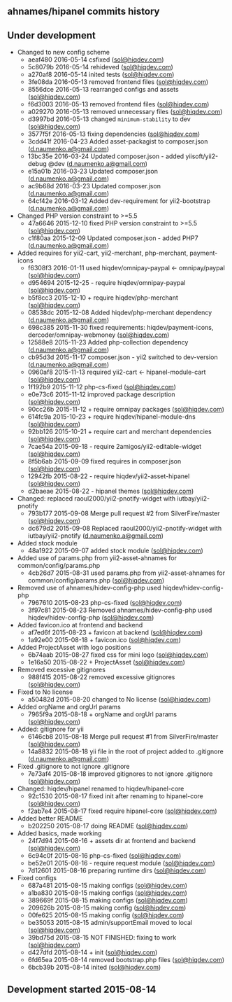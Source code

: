 ahnames/hipanel commits history
-------------------------------

## Under development

- Changed to new config scheme
    - aeaf480 2016-05-14 csfixed (sol@hiqdev.com)
    - 5c8079b 2016-05-14 rehideved (sol@hiqdev.com)
    - a270af8 2016-05-14 inited tests (sol@hiqdev.com)
    - 3fe08da 2016-05-13 removed frontend files (sol@hiqdev.com)
    - 8556dce 2016-05-13 rearranged configs and assets (sol@hiqdev.com)
    - f6d3003 2016-05-13 removed frontend files (sol@hiqdev.com)
    - a029270 2016-05-13 removed unnecessary files (sol@hiqdev.com)
    - d3997bd 2016-05-13 changed `minimum-stability` to dev (sol@hiqdev.com)
    - 3577f5f 2016-05-13 fixing dependencies (sol@hiqdev.com)
    - 3cdd41f 2016-04-23 Added asset-packagist to composer.json (d.naumenko.a@gmail.com)
    - 13bc35e 2016-03-24 Updated composer.json - added yiisoft/yii2-debug @dev (d.naumenko.a@gmail.com)
    - e15a01b 2016-03-23 Updated composer.json (d.naumenko.a@gmail.com)
    - ac9b68d 2016-03-23 Updated composer.json (d.naumenko.a@gmail.com)
    - 64cf42e 2016-03-12 Added dev-requirement for yii2-bootstrap (d.naumenko.a@gmail.com)
- Changed PHP version constraint to >=5.5
    - 47a6646 2015-12-10 fixed PHP version constraint to >=5.5 (sol@hiqdev.com)
    - c1f80aa 2015-12-09 Updated composer.json - added PHP7 (d.naumenko.a@gmail.com)
- Added requires for yii2-cart, yii2-merchant, php-merchant, payment-icons
    - f6308f3 2016-01-11 used hiqdev/omnipay-paypal <- omnipay/paypal (sol@hiqdev.com)
    - d954694 2015-12-25 - require hiqdev/omnipay-paypal (sol@hiqdev.com)
    - b5f8cc3 2015-12-10 + require hiqdev/php-merchant (sol@hiqdev.com)
    - 08538dc 2015-12-08 Added hiqdev/php-merchant dependency (d.naumenko.a@gmail.com)
    - 698c385 2015-11-30 fixed requirements: hiqdev/payment-icons, dercoder/omnipay-webmoney (sol@hiqdev.com)
    - 12588e8 2015-11-23 Added php-collection dependency (d.naumenko.a@gmail.com)
    - cb95d3d 2015-11-17 composer.json - yii2 switched to dev-version (d.naumenko.a@gmail.com)
    - 0960af8 2015-11-13 required yii2-cart <- hipanel-module-cart (sol@hiqdev.com)
    - 1f192b9 2015-11-12 php-cs-fixed (sol@hiqdev.com)
    - e0e73c6 2015-11-12 improved package description (sol@hiqdev.com)
    - 90cc26b 2015-11-12 + require omnipay packages (sol@hiqdev.com)
    - 614fc9a 2015-10-23 + require hiqdev/hipanel-module-dns (sol@hiqdev.com)
    - 92bb126 2015-10-21 + require cart and merchant dependencies (sol@hiqdev.com)
    - 7cae54a 2015-09-18 - require 2amigos/yii2-editable-widget (sol@hiqdev.com)
    - 8f5b6ab 2015-09-09 fixed requires in composer.json (sol@hiqdev.com)
    - 12942fb 2015-08-22 - require hiqdev/yii2-asset-hipanel (sol@hiqdev.com)
    - d2baeae 2015-08-22 - hipanel themes (sol@hiqdev.com)
- Changed: replaced raoul2000/yii2-pnotify-widget with iutbay/yii2-pnotify
    - 793b177 2015-09-08 Merge pull request #2 from SilverFire/master (sol@hiqdev.com)
    - dc679d2 2015-09-08 Replaced raoul2000/yii2-pnotify-widget with iutbay/yii2-pnotify (d.naumenko.a@gmail.com)
- Added stock module
    - 48a1922 2015-09-07 added stock module (sol@hiqdev.com)
- Added use of params.php from yii2-asset-ahnames for common/config/params.php
    - 4cb26d7 2015-08-31 used params.php from yii2-asset-ahnames for common/config/params.php (sol@hiqdev.com)
- Removed use of ahnames/hidev-config-php used hiqdev/hidev-config-php
    - 7967610 2015-08-23 php-cs-fixed (sol@hiqdev.com)
    - 3f97c81 2015-08-23 Removed ahnames/hidev-config-php used hiqdev/hidev-config-php (sol@hiqdev.com)
- Added favicon.ico at frontend and backend
    - af7ed6f 2015-08-23 + favicon at backend (sol@hiqdev.com)
    - 1a92e00 2015-08-18 + favicon.ico (sol@hiqdev.com)
- Added ProjectAsset with logo positions
    - 6b74aab 2015-08-27 fixed css for mini logo (sol@hiqdev.com)
    - 1e16a50 2015-08-22 + ProjectAsset (sol@hiqdev.com)
- Removed excessive gitignores
    - 988f415 2015-08-22 removed excessive gitignores (sol@hiqdev.com)
- Fixed to No license
    - a50482d 2015-08-20 changed to No license (sol@hiqdev.com)
- Added orgName and orgUrl params
    - 7965f9a 2015-08-18 + orgName and orgUrl params (sol@hiqdev.com)
- Added: gitignore for yii
    - 6146cb8 2015-08-18 Merge pull request #1 from SilverFire/master (sol@hiqdev.com)
    - 14a8832 2015-08-18 yii file in the root of project added to .gitignore (d.naumenko.a@gmail.com)
- Fixed .gitignore to not ignore .gitignore
    - 7e73af4 2015-08-18 improved gitignores to not ignore .gitignore (sol@hiqdev.com)
- Changed: hiqdev/hipanel renamed to hiqdev/hipanel-core
    - 92c1530 2015-08-17 fixed init after renaming to hipanel-core (sol@hiqdev.com)
    - f2ab7e4 2015-08-17 fixed require hipanel-core (sol@hiqdev.com)
- Added better README
    - b202250 2015-08-17 doing README (sol@hiqdev.com)
- Added basics, made working
    - 24f7d94 2015-08-16 + assets dir at frontend and backend (sol@hiqdev.com)
    - 6c94c0f 2015-08-16 php-cs-fixed (sol@hiqdev.com)
    - be52e01 2015-08-16 - require request module (sol@hiqdev.com)
    - 7d12601 2015-08-16 preparing runtime dirs (sol@hiqdev.com)
- Fixed configs
    - 687a481 2015-08-15 making configs (sol@hiqdev.com)
    - a1ba830 2015-08-15 making configs (sol@hiqdev.com)
    - 389669f 2015-08-15 making configs (sol@hiqdev.com)
    - 209626b 2015-08-15 making config (sol@hiqdev.com)
    - 00fe625 2015-08-15 making config (sol@hiqdev.com)
    - be35053 2015-08-15 admin/supportEmail moved to local (sol@hiqdev.com)
    - 39bd75d 2015-08-15 NOT FINISHED: fixing to work (sol@hiqdev.com)
    - d427dfd 2015-08-14 + init (sol@hiqdev.com)
    - 6fd65ea 2015-08-14 removed bootstrap.php files (sol@hiqdev.com)
    - 6bcb39b 2015-08-14 inited (sol@hiqdev.com)

## Development started 2015-08-14

